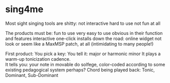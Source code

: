 # sing4me

Most sight singing tools are shitty:
not interactive
hard to use
not fun at all

The products must be:
fun to use
very easy to use
obvious in their function and features
interactive
one-click installs
down the road: online widget
not look or seem like a MaxMSP patch, at all (intimidating to many people!)

First product:
You pick a key: 
You tell it: major or harmonic minor
It plays a warm-up tonicization cadence.   
It tells you: your note in movable do solfege, color-coded according to some existing pedagogical system perhaps?
Chord being played back: Tonic, Dominant, Sub-Dominant